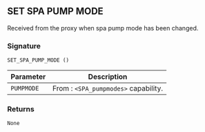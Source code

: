 ## SET SPA PUMP MODE

Received from the proxy when spa pump mode has been changed.


### Signature

`SET_SPA_PUMP_MODE ()`


| Parameter | Description |
| --- | --- |
| `PUMPMODE` | From : `<SPA_pumpmodes>` capability. |


### Returns

`None`
